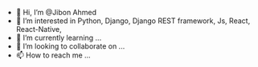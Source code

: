 - 👋 Hi, I’m @Jibon Ahmed
- 👀 I’m interested in Python, Django, Django REST framework, Js, React, React-Native,
- 🌱 I’m currently learning ...
- 💞️ I’m looking to collaborate on ...
- 📫 How to reach me ...

<!---
jibon-dev/jibon-dev is a ✨ special ✨ repository because its `README.md` (this file) appears on your GitHub profile.
You can click the Preview link to take a look at your changes.
--->
